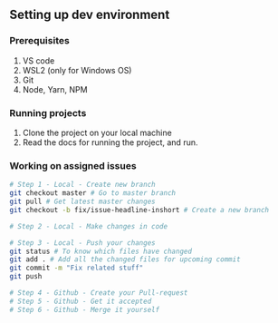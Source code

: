 ## Setting up dev environment

### Prerequisites

1. VS code
1. WSL2 (only for Windows OS)
1. Git
1. Node, Yarn, NPM

### Running projects

1. Clone the project on your local machine
1. Read the docs for running the project, and run.

### Working on assigned issues

```bash
# Step 1 - Local - Create new branch
git checkout master # Go to master branch
git pull # Get latest master changes
git checkout -b fix/issue-headline-inshort # Create a new branch

# Step 2 - Local - Make changes in code

# Step 3 - Local - Push your changes
git status # To know which files have changed
git add . # Add all the changed files for upcoming commit
git commit -m "Fix related stuff"
git push

# Step 4 - Github - Create your Pull-request
# Step 5 - Github - Get it accepted
# Step 6 - Github - Merge it yourself
```
